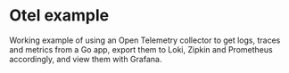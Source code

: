 # Otel example

Working example of using an Open Telemetry collector to get logs, traces and metrics from a Go app, export them to Loki, Zipkin and Prometheus accordingly, and view them with Grafana.
